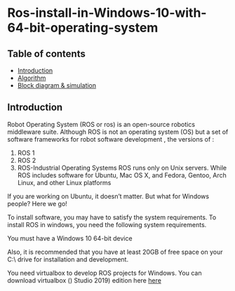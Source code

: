 # Ros-install-in-Windows-10-with-64-bit-operating-system
## Table of contents
* [Introduction](#Introduction)
* [Algorithm](#Algorithm)
* [Block diagram & simulation ](#Block-diagram-&-simulation)

## Introduction
Robot Operating System (ROS or ros) is an open-source robotics middleware suite. Although ROS is not an operating system (OS) but a set of software frameworks for robot software development , the versions of :
1.	ROS 1
2.	ROS 2
3.	ROS-Industrial
Operating Systems ROS runs only on Unix servers. While ROS includes software for Ubuntu, Mac OS X, and Fedora, Gentoo, Arch Linux, and other Linux platforms

If you are working on Ubuntu, it doesn’t matter. But what for Windows people? Here we go!

To install software, you may have to satisfy the system requirements. To install ROS in windows, you need the following system requirements.

You must have a Windows 10 64-bit device

Also, it is recommended that you have at least 20GB of free space on your C:\ drive for installation and development.

You need virtualbox to develop ROS projects for Windows. You can download virtualbox () Studio 2019) edition here  [here](https://www.virtualbox.org/wiki/Downloads) 
